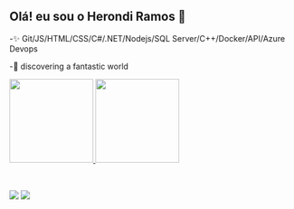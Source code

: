 ## Olá! eu sou o Herondi Ramos 👋


-✨  Git/JS/HTML/CSS/C#/.NET/Nodejs/SQL Server/C++/Docker/API/Azure Devops

-🚀 discovering a fantastic world

 <div>
  <a href="https://github.com/herondi">
  <img height="148em" src="https://github-readme-stats.vercel.app/api?username=herondi&show_icons=true&theme=dark&include_all_commits=true&count_private=true"/>
    
  <img height="148em" src="https://github-readme-stats.vercel.app/api/top-langs/?username=herondi&layout=compact&langs_count=7&theme=dark"/>
</div>
  

<div style="display: inline_block"><br>
 


 
 
</div>
  
  ##

  <div>
     <a href = "mailto:wayneramos92@gmail.com"><img src="https://img.shields.io/badge/-Gmail-%23333?style=for-the-badge&logo=gmail&logoColor=red" target="_blank"></a>
  <a href="https://www.linkedin.com/in/herondi-ramos/" target="_blank"><img src="https://img.shields.io/badge/-LinkedIn-%230077B5?style=for-the-badge&logo=linkedin&logoColor=white" target="_blank"></a>
 
     
   
    
   
    
  </div>



